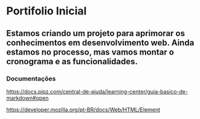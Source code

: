 # Portifolio Inicial

## Estamos criando um projeto para aprimorar os conhecimentos em desenvolvimento web. Ainda estamos no processo, mas vamos montar o cronograma e as funcionalidades.

### Documentações
<https://docs.pipz.com/central-de-ajuda/learning-center/guia-basico-de-markdown#open>

<https://developer.mozilla.org/pt-BR/docs/Web/HTML/Element>

